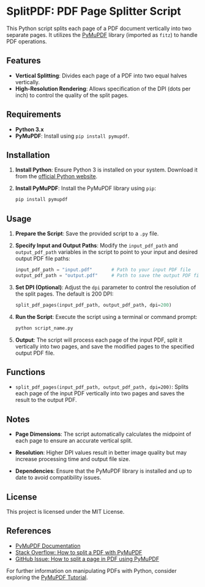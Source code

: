 # SplitPDF: PDF Page Splitter Script

This Python script splits each page of a PDF document vertically into two separate pages. It utilizes the [PyMuPDF](https://pymupdf.readthedocs.io/en/latest/) library (imported as `fitz`) to handle PDF operations.

## Features

- **Vertical Splitting**: Divides each page of a PDF into two equal halves vertically.
- **High-Resolution Rendering**: Allows specification of the DPI (dots per inch) to control the quality of the split pages.

## Requirements

- **Python 3.x**
- **PyMuPDF**: Install using `pip install pymupdf`.

## Installation

1. **Install Python**: Ensure Python 3 is installed on your system. Download it from the [official Python website](https://www.python.org/).

2. **Install PyMuPDF**: Install the PyMuPDF library using `pip`:

   ```bash
   pip install pymupdf
   ```

## Usage

1. **Prepare the Script**: Save the provided script to a `.py` file.

2. **Specify Input and Output Paths**: Modify the `input_pdf_path` and `output_pdf_path` variables in the script to point to your input and desired output PDF file paths:

   ```python
   input_pdf_path = "input.pdf"       # Path to your input PDF file
   output_pdf_path = "output.pdf"     # Path to save the output PDF file
   ```

3. **Set DPI (Optional)**: Adjust the `dpi` parameter to control the resolution of the split pages. The default is 200 DPI:

   ```python
   split_pdf_pages(input_pdf_path, output_pdf_path, dpi=200)
   ```

4. **Run the Script**: Execute the script using a terminal or command prompt:

   ```bash
   python script_name.py
   ```

5. **Output**: The script will process each page of the input PDF, split it vertically into two pages, and save the modified pages to the specified output PDF file.

## Functions

- `split_pdf_pages(input_pdf_path, output_pdf_path, dpi=200)`: Splits each page of the input PDF vertically into two pages and saves the result to the output PDF.

## Notes

- **Page Dimensions**: The script automatically calculates the midpoint of each page to ensure an accurate vertical split.

- **Resolution**: Higher DPI values result in better image quality but may increase processing time and output file size.

- **Dependencies**: Ensure that the PyMuPDF library is installed and up to date to avoid compatibility issues.

## License

This project is licensed under the MIT License.

## References

- [PyMuPDF Documentation](https://pymupdf.readthedocs.io/en/latest/)
- [Stack Overflow: How to split a PDF with PyMuPDF](https://stackoverflow.com/questions/64637180/how-to-split-a-pdf-with-pymupdf-with-a-loop)
- [GitHub Issue: How to split a page in PDF using PyMuPDF](https://github.com/rk700/PyMuPDF/issues/219)

For further information on manipulating PDFs with Python, consider exploring the [PyMuPDF Tutorial](https://pymupdf.readthedocs.io/en/latest/tutorial.html). 
